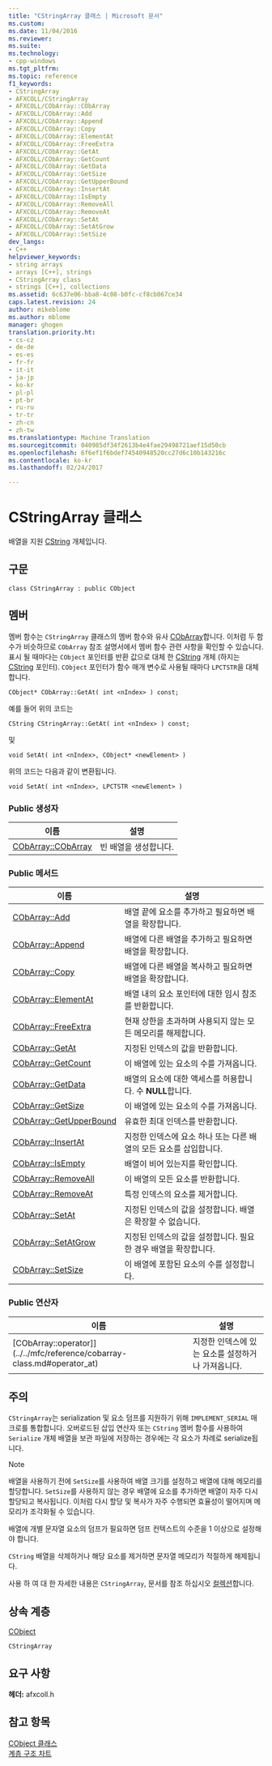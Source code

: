 ```yaml
---
title: "CStringArray 클래스 | Microsoft 문서"
ms.custom: 
ms.date: 11/04/2016
ms.reviewer: 
ms.suite: 
ms.technology:
- cpp-windows
ms.tgt_pltfrm: 
ms.topic: reference
f1_keywords:
- CStringArray
- AFXCOLL/CStringArray
- AFXCOLL/CObArray::CObArray
- AFXCOLL/CObArray::Add
- AFXCOLL/CObArray::Append
- AFXCOLL/CObArray::Copy
- AFXCOLL/CObArray::ElementAt
- AFXCOLL/CObArray::FreeExtra
- AFXCOLL/CObArray::GetAt
- AFXCOLL/CObArray::GetCount
- AFXCOLL/CObArray::GetData
- AFXCOLL/CObArray::GetSize
- AFXCOLL/CObArray::GetUpperBound
- AFXCOLL/CObArray::InsertAt
- AFXCOLL/CObArray::IsEmpty
- AFXCOLL/CObArray::RemoveAll
- AFXCOLL/CObArray::RemoveAt
- AFXCOLL/CObArray::SetAt
- AFXCOLL/CObArray::SetAtGrow
- AFXCOLL/CObArray::SetSize
dev_langs:
- C++
helpviewer_keywords:
- string arrays
- arrays [C++], strings
- CStringArray class
- strings [C++], collections
ms.assetid: 6c637e06-bba8-4c08-b0fc-cf8cb067ce34
caps.latest.revision: 24
author: mikeblome
ms.author: mblome
manager: ghogen
translation.priority.ht:
- cs-cz
- de-de
- es-es
- fr-fr
- it-it
- ja-jp
- ko-kr
- pl-pl
- pt-br
- ru-ru
- tr-tr
- zh-cn
- zh-tw
ms.translationtype: Machine Translation
ms.sourcegitcommit: 040985df34f2613b4e4fae29498721aef15d50cb
ms.openlocfilehash: 6f6ef1f6bdef74540948520cc27d6c10b143216c
ms.contentlocale: ko-kr
ms.lasthandoff: 02/24/2017

---
```

# <a name="cstringarray-class"></a>CStringArray 클래스
배열을 지원 [CString](../../atl-mfc-shared/using-cstring.md) 개체입니다.  
  
## <a name="syntax"></a>구문  
  
```  
class CStringArray : public CObject  
```  
  
## <a name="members"></a>멤버  
 멤버 함수는 `CStringArray` 클래스의 멤버 함수와 유사 [CObArray](../../mfc/reference/cobarray-class.md)합니다. 이처럼 두 함수가 비슷하므로 `CObArray` 참조 설명서에서 멤버 함수 관련 사항을 확인할 수 있습니다. 표시 될 때마다는 `CObject` 포인터를 반환 값으로 대체 한 [CString](../../atl-mfc-shared/using-cstring.md) 개체 (하지는 [CString](../../atl-mfc-shared/using-cstring.md) 포인터). `CObject` 포인터가 함수 매개 변수로 사용될 때마다 `LPCTSTR`을 대체합니다.  
  
 `CObject* CObArray::GetAt( int <nIndex> ) const;`  
  
 예를 들어 위의 코드는  
  
 `CString CStringArray::GetAt( int <nIndex> ) const;`  
  
 및  
  
 `void SetAt( int <nIndex>, CObject* <newElement> )`  
  
 위의 코드는 다음과 같이 변환됩니다.  
  
 `void SetAt( int <nIndex>, LPCTSTR <newElement> )`  
  
### <a name="public-constructors"></a>Public 생성자  
  
|이름|설명|  
|----------|-----------------|  
|[CObArray::CObArray](../../mfc/reference/cobarray-class.md#cobarray)|빈 배열을 생성합니다.|  
  
### <a name="public-methods"></a>Public 메서드  
  
|이름|설명|  
|----------|-----------------|  
|[CObArray::Add](../../mfc/reference/cobarray-class.md#add)|배열 끝에 요소를 추가하고 필요하면 배열을 확장합니다.|  
|[CObArray::Append](../../mfc/reference/cobarray-class.md#append)|배열에 다른 배열을 추가하고 필요하면 배열을 확장합니다.|  
|[CObArray::Copy](../../mfc/reference/cobarray-class.md#copy)|배열에 다른 배열을 복사하고 필요하면 배열을 확장합니다.|  
|[CObArray::ElementAt](../../mfc/reference/cobarray-class.md#elementat)|배열 내의 요소 포인터에 대한 임시 참조를 반환합니다.|  
|[CObArray::FreeExtra](../../mfc/reference/cobarray-class.md#freeextra)|현재 상한을 초과하며 사용되지 않는 모든 메모리를 해제합니다.|  
|[CObArray::GetAt](../../mfc/reference/cobarray-class.md#getat)|지정된 인덱스의 값을 반환합니다.|  
|[CObArray::GetCount](../../mfc/reference/cobarray-class.md#getcount)|이 배열에 있는 요소의 수를 가져옵니다.|  
|[CObArray::GetData](../../mfc/reference/cobarray-class.md#getdata)|배열의 요소에 대한 액세스를 허용합니다. 수 **NULL**합니다.|  
|[CObArray::GetSize](../../mfc/reference/cobarray-class.md#getsize)|이 배열에 있는 요소의 수를 가져옵니다.|  
|[CObArray::GetUpperBound](../../mfc/reference/cobarray-class.md#getupperbound)|유효한 최대 인덱스를 반환합니다.|  
|[CObArray::InsertAt](../../mfc/reference/cobarray-class.md#insertat)|지정한 인덱스에 요소 하나 또는 다른 배열의 모든 요소를 삽입합니다.|  
|[CObArray::IsEmpty](../../mfc/reference/cobarray-class.md#isempty)|배열이 비어 있는지를 확인합니다.|  
|[CObArray::RemoveAll](../../mfc/reference/cobarray-class.md#removeall)|이 배열의 모든 요소를 반환합니다.|  
|[CObArray::RemoveAt](../../mfc/reference/cobarray-class.md#removeat)|특정 인덱스의 요소를 제거합니다.|  
|[CObArray::SetAt](../../mfc/reference/cobarray-class.md#setat)|지정된 인덱스의 값을 설정합니다. 배열은 확장할 수 없습니다.|  
|[CObArray::SetAtGrow](../../mfc/reference/cobarray-class.md#setatgrow)|지정된 인덱스의 값을 설정합니다. 필요한 경우 배열을 확장합니다.|  
|[CObArray::SetSize](../../mfc/reference/cobarray-class.md#setsize)|이 배열에 포함된 요소의 수를 설정합니다.|  
  
### <a name="public-operators"></a>Public 연산자  
  
|이름|설명|  
|----------|-----------------|  
|[CObArray::operator]](../../mfc/reference/cobarray-class.md#operator_at)|지정한 인덱스에 있는 요소를 설정하거나 가져옵니다.|  
  
## <a name="remarks"></a>주의  
 `CStringArray`는 serialization 및 요소 덤프를 지원하기 위해 `IMPLEMENT_SERIAL` 매크로를 통합합니다. 오버로드된 삽입 연산자 또는 `CString` 멤버 함수를 사용하여 `Serialize` 개체 배열을 보관 파일에 저장하는 경우에는 각 요소가 차례로 serialize됩니다.  
  
> [!NOTE]
>  배열을 사용하기 전에 `SetSize`를 사용하여 배열 크기를 설정하고 배열에 대해 메모리를 할당합니다. `SetSize`를 사용하지 않는 경우 배열에 요소를 추가하면 배열이 자주 다시 할당되고 복사됩니다. 이처럼 다시 할당 및 복사가 자주 수행되면 효율성이 떨어지며 메모리가 조각화될 수 있습니다.  
  
 배열에 개별 문자열 요소의 덤프가 필요하면 덤프 컨텍스트의 수준을 1 이상으로 설정해야 합니다.  
  
 `CString` 배열을 삭제하거나 해당 요소를 제거하면 문자열 메모리가 적절하게 해제됩니다.  
  
 사용 하 여 대 한 자세한 내용은 `CStringArray`, 문서를 참조 하십시오 [컬렉션](../../mfc/collections.md)합니다.  
  
## <a name="inheritance-hierarchy"></a>상속 계층  
 [CObject](../../mfc/reference/cobject-class.md)  
  
 `CStringArray`  
  
## <a name="requirements"></a>요구 사항  
 **헤더:** afxcoll.h  
  
## <a name="see-also"></a>참고 항목  
 [CObject 클래스](../../mfc/reference/cobject-class.md)   
 [계층 구조 차트](../../mfc/hierarchy-chart.md)




